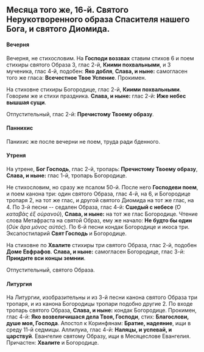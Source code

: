 
## Месяца того же, 16-й. Святого Нерукотворенного образа Спасителя нашего Бога, и святого Диомида.

#### Вечерня

Вечерня, не стихословим. На **Господи воззвах** ставим стихов 6 и поем
стихиры святого Образа 3, глас 2-й, **Киими похвальными**, и 3 мученика,
глас 4-й, подобен: **Яко добля**, **Слава, и ныне:** самогласен того же
гласа: **Всечестное Твое Успение**. Прокимен.

На стиховне стихиры Богородице, глас 2-й, **Киими похвальными**.
Говорим же и стихи праздника. **Слава, и ныне:** глас 2-й: **Иже небес
вышшая сущи**.

Отпустительный, глас 2-й: **Пречистому Твоему образу**.

#### Паннихис

Панихис же после вечерни не поем, труда ради бденного.

#### Утреня

На утрене, **Бог Господь**, глас 2-й, тропарь: **Пречистому Твоему
образу**, **Слава, и ныне:** глас 1-й, тропарь Богородице.

Не стихословим, но сразу же псалом 50-й. После него **Господеви поем**,
и поем канона три: один святого Образа, глас 4-й, на 6, и Богородице
тропаря 2, на тот же глас, и другой святого Диомида на тот же глас,
на 4. По 3-й песни -- седален Образа, глас 4-й: **Сшедый с небесе**
(*̔Ο καταβὰς ἐξ οὐρανοῦ*), **Слава, и ныне:** на тот же глас Богородице.
Чтение слова Метафраста на святой Образ, ему же начало: **Не будто бы
один** (*Οὐκ ἄρα μόνος αὐτός*). По 6-й песни кондак Богородице и
икоса три. Эксапостиларий **Свят Господь** и Богородице.

На стиховне по **Хвалите** стихиры три святого Образа, глас 2-й,
подобен **Доме Евфрафов**. **Слава, и ныне:** самогласен Богородице,
глас 3-й: **Приидите вси концы земнии**.

Отпустительный, святого Образа.

#### Литургия

На Литургии, изобразительны и из 3-й песни канона святого Образа три
тропаря, и из канона Богородицы тропари подобно другие 2. По входе
тропарь святого Образа, **Слава, и ныне:** кондак Богородице.
Прокимен, глас 4-й: **Яко возвеличишася дела Твоя, Господи**,
стих: **Благослови, душе моя, Господа**. Апостол к Коринфянам:
**Братие, надеяние**, ищи в среду 11-й седмицы. Аллилуиа, глас 4-й:
**Наляцы, и успевай, и царствуй**. Евангелие святому Образу, ищи в
Месяцеслове Евангелия.
Причастен: **Хвалите** и Богородице.
